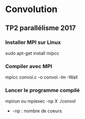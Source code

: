 # Convolution
## TP2 parallélisme 2017 
### Installer MPI sur Linux
sudo apt-get install mipcc
### Compiler avec MPI
mpicc convol.c -o convol -lm -Wall
### Lancer le programme compilé
mpirun ou mpiexec -np X ./convol
* -np : nombre de coeurs
